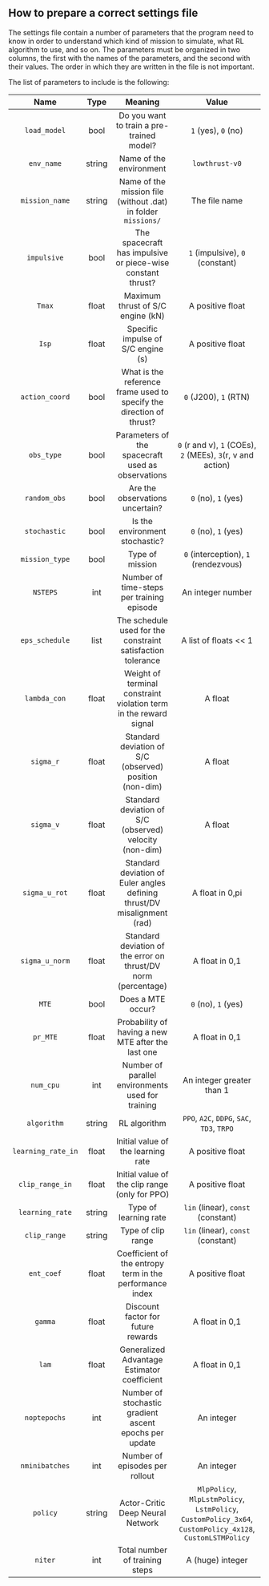 ## How to prepare a correct settings file

The settings file contain a number of parameters that the program need to know in order to understand which kind of mission to simulate, what RL algorithm to use, and so on.
The parameters must be organized in two columns, the first with the names of the parameters, and the second with their values. The order in which they are written in the file is not important.

The list of parameters to include is the following:

|        Name        |  Type  |                                  Meaning                                 |                                                   Value                                                   |
|:------------------:|:------:|:------------------------------------------------------------------------:|:---------------------------------------------------------------------------------------------------------:|
|    `load_model`    |  bool  |                 Do you want to train a pre-trained model?                |                                            `1` (yes), `0` (no)                                            |
|     `env_name`     | string |                          Name of the environment                         |                                               `lowthrust-v0`                                              |
|   `mission_name`   | string |       Name of the mission file (without .dat) in folder `missions/`      |                                               The file name                                               |
|     `impulsive`    |  bool  |        The spacecraft has impulsive or piece-wise constant thrust?       |                                      `1` (impulsive), `0` (constant)                                      |
|       `Tmax`       |  float |                     Maximum thrust of S/C engine (kN)                    |                                              A positive float                                             |
|        `Isp`       |  float |                    Specific impulse of S/C engine (s)                    |                                              A positive float                                             |
|   `action_coord`   |  bool  |   What is the reference frame used to specify the direction of thrust?   |                                           `0` (J200), `1` (RTN)                                           |
|     `obs_type`     |  bool  |             Parameters of the spacecraft used as observations            |                        `0` (r and v), `1` (COEs), `2` (MEEs), `3`(r, v and action)                        |
|    `random_obs`    |  bool  |                      Are the observations uncertain?                     |                                            `0` (no), `1` (yes)                                            |
|    `stochastic`    |  bool  |                      Is the environment stochastic?                      |                                            `0` (no), `1` (yes)                                            |
|   `mission_type`   |  bool  |                              Type of mission                             |                                    `0` (interception), `1` (rendezvous)                                   |
|      `NSTEPS`      |   int  |                 Number of time-steps per training episode                |                                             An integer number                                             |
|   `eps_schedule`   |  list  |       The schedule used for the constraint satisfaction tolerance        |                                           A list of floats << 1                                           |
|    `lambda_con`    |  float |     Weight of terminal constraint violation term in the reward signal    |                                                  A float                                                  |
|      `sigma_r`     |  float |          Standard deviation of S/C (observed) position (non-dim)         |                                                  A float                                                  |
|      `sigma_v`     |  float |          Standard deviation of S/C (observed) velocity (non-dim)         |                                                  A float                                                  |
|    `sigma_u_rot`   |  float | Standard deviation of Euler angles defining thrust/DV misalignment (rad) |                                              A float in 0,pi                                              |
|   `sigma_u_norm`   |  float |      Standard deviation of the error on thrust/DV norm (percentage)      |                                               A float in 0,1                                              |
|        `MTE`       |  bool  |                             Does a MTE occur?                            |                                            `0` (no), `1` (yes)                                            |
|      `pr_MTE`      |  float |            Probability of having a new MTE after the last one            |                                               A float in 0,1                                              |
|      `num_cpu`     |   int  |             Number of parallel environments used for training            |                                         An integer greater than 1                                         |
|     `algorithm`    | string |                               RL algorithm                               |                                 `PPO`, `A2C`, `DDPG`, `SAC`, `TD3`, `TRPO`                                |
| `learning_rate_in` |  float |                    Initial value of the learning rate                    |                                              A positive float                                             |
|   `clip_range_in`  |  float |              Initial value of the clip range (only for PPO)              |                                              A positive float                                             |
|   `learning_rate`  | string |                           Type of learning rate                          |                                     `lin` (linear), `const` (constant)                                    |
|    `clip_range`    | string |                            Type of clip range                            |                                     `lin` (linear), `const` (constant)                                    |
|     `ent_coef`     |  float |         Coefficient of the entropy term in the performance index         |                                              A positive float                                             |
|       `gamma`      |  float |                    Discount factor for future rewards                    |                                               A float in 0,1                                              |
|        `lam`       |  float |                Generalized Advantage Estimator coefficient               |                                               A float in 0,1                                              |
|    `noptepochs`    |   int  |          Number of stochastic gradient ascent epochs per update          |                                                 An integer                                                |
|   `nminibatches`   |   int  |                      Number of episodes per rollout                      |                                                 An integer                                                |
|      `policy`      | string |                     Actor-Critic Deep Neural Network                     | `MlpPolicy`, `MlpLstmPolicy`, `LstmPolicy`, `CustomPolicy_3x64`, `CustomPolicy_4x128`, `CustomLSTMPolicy` |
|       `niter`      |   int  |                      Total number of training steps                      |                                              A (huge) integer                                             |